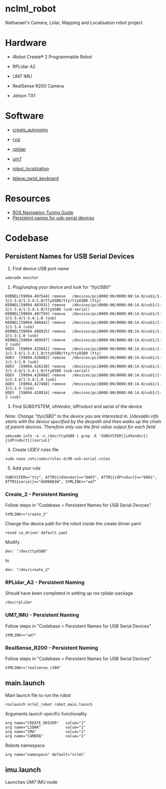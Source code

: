 # nclml_robot
Nathanael's Camera, Lidar, Mapping and Localisation robot project

# Hardware
* iRobot Create® 2 Programmable Robot

* RPLidar A2

* UM7 IMU

* RealSense R200 Camera

* Jetson TX1

# Software
* [create_autonomy](http://wiki.ros.org/create_autonomy)

* [rviz](http://wiki.ros.org/rviz)

* [rplidar](http://wiki.ros.org/rplidar)

* [um7](http://wiki.ros.org/um7)

* [robot_localization](http://wiki.ros.org/robot_localization)

* [teleop_twist_keyboard](http://wiki.ros.org/teleop_twist_keyboard)

# Resources
* [ROS Navigation Tuning Guide](http://kaiyuzheng.me/documents/navguide.pdf)
* [Persistent names for usb-serial devices](http://hintshop.ludvig.co.nz/show/persistent-names-usb-serial-devices/)

# Codebase

## Persistent Names for USB Serial Devices
1. Find device USB port name
```
udevadm monitor
```
2. Plug/unplug your device and look for *"ttyUSB0"*
```
KERNEL[59094.407544] remove   /devices/pci0000:00/0000:00:14.0/usb1/1-3/1-3.4/1-3.4:1.0/ttyUSB0/tty/ttyUSB0 (tty)
KERNEL[59094.407631] remove   /devices/pci0000:00/0000:00:14.0/usb1/1-3/1-3.4/1-3.4:1.0/ttyUSB0 (usb-serial)
KERNEL[59094.407759] remove   /devices/pci0000:00/0000:00:14.0/usb1/1-3/1-3.4/1-3.4:1.0 (usb)
KERNEL[59094.408442] remove   /devices/pci0000:00/0000:00:14.0/usb1/1-3/1-3.4 (usb)
KERNEL[59094.408825] remove   /devices/pci0000:00/0000:00:14.0/usb1/1-3/1-3:1.0 (usb)
KERNEL[59094.409507] remove   /devices/pci0000:00/0000:00:14.0/usb1/1-3 (usb)
UDEV  [59094.425841] remove   /devices/pci0000:00/0000:00:14.0/usb1/1-3/1-3.4/1-3.4:1.0/ttyUSB0/tty/ttyUSB0 (tty)
UDEV  [59094.426082] remove   /devices/pci0000:00/0000:00:14.0/usb1/1-3/1-3:1.0 (usb)
UDEV  [59094.426230] remove   /devices/pci0000:00/0000:00:14.0/usb1/1-3/1-3.4/1-3.4:1.0/ttyUSB0 (usb-serial)
UDEV  [59094.426960] remove   /devices/pci0000:00/0000:00:14.0/usb1/1-3/1-3.4/1-3.4:1.0 (usb)
UDEV  [59094.427408] remove   /devices/pci0000:00/0000:00:14.0/usb1/1-3/1-3.4 (usb)
UDEV  [59094.428014] remove   /devices/pci0000:00/0000:00:14.0/usb1/1-3 (usb)
```
3. Find SUBSYSTEM, idVendor, idProduct and serial of the device 

*Note: Change "ttyUSB0" to the device you are interested in. Udevadm info starts with the device specified by the devpath and then walks up the chain of parent devices. Therefore only use the first value output for each field.*
```
udevadm info -a -n /dev/ttyUSB0 | grep -E 'SUBSYSTEM|{idVendor}|{idProduct}|{serial}'
```
4. Create UDEV rules file
```
sudo nano /etc/udev/rules.d/99-usb-serial.rules
```
5. Add your rule
```
SUBSYSTEM=="tty", ATTRS{idVendor}=="0403", ATTRS{idProduct}=="6001", ATTRS{serial}=="A6006B1W", SYMLINK+="um7"
```
### Create_2 - Persistent Naming
Follow steps in "Codebase > Persistent Names for USB Serial Devices" 
```
SYMLINK+="create_2"
```
Change the device path for the robot inside the create driver yaml
```
rosed ca_driver default.yaml 
```
Modify
```
dev: "/dev/ttyUSB0"
```
to
```
dev: "/dev/create_2"
```
### RPLidar_A2 - Persistent Naming
Should have been completed in setting up ros rplidar package
```
/dev/rplidar
``` 
### UM7_IMU - Persistent Naming
Follow steps in "Codebase > Persistent Names for USB Serial Devices" 
```
SYMLINK+="um7"
```
### RealSense_R200 - Persistent Naming
Follow steps in "Codebase > Persistent Names for USB Serial Devices" 
```
SYMLINK+="realsense_r200"
```
## main.launch
Main launch file to run the robot
```
roslaunch nclml_robot robot_main.launch  
```
Arguments launch specific functionality
```
arg name="CREATE_DRIVER"   value="1"
arg name="LIDAR"           value="1"
arg name="IMU"             value="1"
arg name="CAMERA"          value="1"
```
Robots namespace
```
arg name="namespace" default="nclml"
```

## imu.launch
Launches UM7 IMU node
